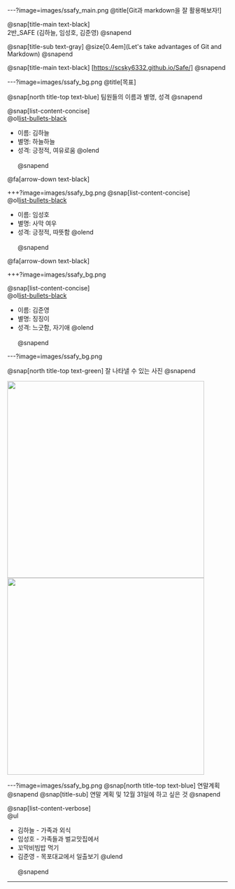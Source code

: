 ---?image=images/ssafy_main.png
@title[Git과 markdown을 잘 활용해보자!]

@snap[title-main text-black]
<br>
2반_SAFE (김하늘, 임성호, 김준영)
@snapend

@snap[title-sub text-gray]
@size[0.4em](Let's take advantages of Git and Markdown)
@snapend


@snap[title-main text-black]
[https://scsky6332.github.io/Safe/]
@snapend



---?image=images/ssafy_bg.png
@title[목표]

@snap[north title-top text-blue]
팀원들의 이름과 별명, 성격
@snapend

@snap[list-content-concise]
<br>
@ol[list-bullets-black](false)
- 이름: 김하늘
- 별명: 하늘하늘
- 성격: 긍정적, 여유로움
@olend
<br><br>
@snapend

@fa[arrow-down text-black]

+++?image=images/ssafy_bg.png
@snap[list-content-concise]
<br>
@ol[list-bullets-black](false)
- 이름: 임성호
- 별명: 사막 여우
- 성격: 긍정적, 따뜻함 
@olend
<br><br>
@snapend

@fa[arrow-down text-black]

+++?image=images/ssafy_bg.png

@snap[list-content-concise]
<br>
@ol[list-bullets-black](false)
- 이름: 김준영
- 별명: 징징이
- 성격: 느긋함, 자기애 
@olend
<br><br>
@snapend




---?image=images/ssafy_bg.png

@snap[north title-top text-green]
잘 나타낼 수 있는 사진 
@snapend

<img src="http://cdnweb01.wikitree.co.kr/webdata/editor/201810/01/img_20181001105332_9c73fcd8.jpg" width=450 height=450></img>
<img src="http://pds.joins.com/news/component/htmlphoto_mmdata/201810/03/797cb2a4-5b62-4f20-b5dd-4f72113920b6.jpg" width=450 height=450></img>

---?image=images/ssafy_bg.png
@snap[north title-top text-blue]
연말계획
@snapend
@snap[title-sub]
연말 계획 및 12월 31일에 하고 싶은 것
@snapend

@snap[list-content-verbose]
<br>
@ul[](false)
* 김하늘 - 가족과 외식
* 임성호 - 가족들과 벌교맛집에서 
* 꼬막비빔밥 먹기
* 김준영 - 목포대교에서 일출보기
@ulend
<br><br>
@snapend


---

